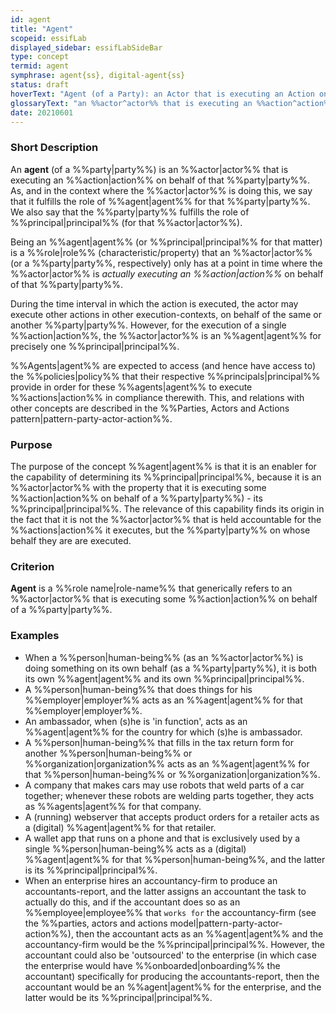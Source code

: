 ```yaml
---
id: agent
title: "Agent"
scopeid: essifLab
displayed_sidebar: essifLabSideBar
type: concept
termid: agent
symphrase: agent{ss}, digital-agent{ss}
status: draft
hoverText: "Agent (of a Party): an Actor that is executing an Action on behalf of a Party (called the Principal of that Actor)."
glossaryText: "an %%actor^actor%% that is executing an %%action^action%% on behalf of a %%party^party%% (called the %%principal^principal%% of that %%actor^actor%%)."
date: 20210601
---
```


### Short Description
An **agent** (of a %%party|party%%) is an %%actor|actor%% that is executing an %%action|action%% on behalf of that %%party|party%%. As, and in the context where the %%actor|actor%% is doing this, we say that it fulfills the role of %%agent|agent%% for that %%party|party%%. We also say that the %%party|party%% fulfills the role of %%principal|principal%% (for that %%actor|actor%%).

Being an %%agent|agent%% (or %%principal|principal%% for that matter) is a %%role|role%% (characteristic/property) that an %%actor|actor%% (or a %%party|party%%, respectively) only has at a point in time where the %%actor|actor%% is _actually executing an %%action|action%%_ on behalf of that %%party|party%%.

During the time interval in which the action is executed, the actor may execute other actions in other execution-contexts, on behalf of the same or another %%party|party%%. However, for the execution of a single %%action|action%%, the %%actor|actor%% is an %%agent|agent%% for precisely one %%principal|principal%%.

%%Agents|agent%% are expected to access (and hence have access to) the %%policies|policy%% that their respective %%principals|principal%% provide in order for these %%agents|agent%% to execute %%actions|action%% in compliance therewith. This, and relations with other concepts are described in the %%Parties, Actors and Actions pattern|pattern-party-actor-action%%.

### Purpose
The purpose of the concept %%agent|agent%% is that it is an enabler for the capability of determining its %%principal|principal%%, because it is an %%actor|actor%% with the property that it is executing some %%action|action%% on behalf of a %%party|party%%) - its %%principal|principal%%. The relevance of this capability finds its origin in the fact that it is not the %%actor|actor%% that is held accountable for the %%actions|action%% it executes, but the %%party|party%% on whose behalf they are are executed.
### Criterion
**Agent** is a %%role name|role-name%% that generically refers to an %%actor|actor%% that is executing some %%action|action%% on behalf of a %%party|party%%.

### Examples

- When a %%person|human-being%% (as an %%actor|actor%%) is doing something on its own behalf (as a %%party|party%%), it is both its own %%agent|agent%% and its own %%principal|principal%%.
- A %%person|human-being%% that does things for his %%employer|employer%% acts as an %%agent|agent%% for that %%employer|employer%%.
- An ambassador, when (s)he is 'in function', acts as an %%agent|agent%% for the country for which (s)he is ambassador.
- A %%person|human-being%% that fills in the tax return form for another %%person|human-being%% or %%organization|organization%% acts as an %%agent|agent%% for that %%person|human-being%% or %%organization|organization%%.
- A company that makes cars may use robots that weld parts of a car together; whenever these robots are welding parts together, they acts as %%agents|agent%% for that company.
- A (running) webserver that accepts product orders for a retailer acts as a (digital) %%agent|agent%% for that retailer.
- A wallet app that runs on a phone and that is exclusively used by a single %%person|human-being%% acts as a (digital) %%agent|agent%% for that %%person|human-being%%, and the latter is its %%principal|principal%%.
- When an enterprise hires an accountancy-firm to produce an accountants-report, and the latter assigns an accountant the task to actually do this, and if the accountant does so as an %%employee|employee%% that `works for` the accountancy-firm (see the %%parties, actors and actions model|pattern-party-actor-action%%), then the accountant acts as an %%agent|agent%% and the accountancy-firm would be the %%principal|principal%%. However, the accountant could also be 'outsourced' to the enterprise (in which case the enterprise would have %%onboarded|onboarding%% the accountant) specifically for producing the accountants-report, then the accountant would be an %%agent|agent%% for the enterprise, and the latter would be its %%principal|principal%%.
